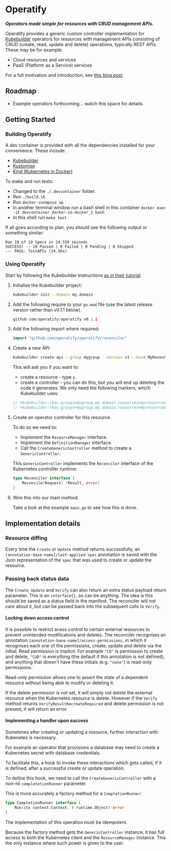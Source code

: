 # Operatify

***Operators made simple for resources with CRUD management APIs.***

Operatify provides a generic custom controller implementation for [Kubebuilder](https://book.kubebuilder.io/) operators for resources with management APIs 
consisting of CRUD (create, read, update and delete) operations, typically REST APIs. These may be for example:
* Cloud resources and services
* PaaS (Platform as a Service) services

For a full motivation and introduction, see [this blog post](https://www.stephenzoio.com/kubernetes-operators-for-resource-management/).

## Roadmap

* Example operators forthcoming... watch this space for details.

## Getting Started

### Building Operatify

A dev container is provided with all the dependencies installed for your convenience. These include:

* [Kubebuilder](https://book.kubebuilder.io/)
* [Kustomise](https://github.com/kubernetes-sigs/kustomize)
* [Kind (Kubernetes in Docker)](https://github.com/kubernetes-sigs/kind)

To make and run tests:
* Changed to the `./.devcontainer` folder.
* Run `./build.sh`
* Run `docker-conmpose up`
* In another terminal window run a bash shell in this container `docker exec -it devcontainer_docker-in-docker_1 bash`
* In this shell run `make test`

If all goes according to plan, you should see the following output or something similar:

```text
Ran 19 of 19 Specs in 24.559 seconds
SUCCESS! -- 19 Passed | 0 Failed | 0 Pending | 0 Skipped
--- PASS: TestAPIs (24.56s)
```

### Using Operatify

Start by following the Kubebuilder Instructions [as in their tutorial](https://book.kubebuilder.io/cronjob-tutorial/cronjob-tutorial.html)

1. Initialise the Kubebuilder project:

    ```bash
    kubebuilder init --domain my.domain
    ```

2. Add the following require to your `go.mod` file (use the latest release version rather than v0.1.1 below).

    ```go
    github.com/operatify/operatify v0.1.1
    ```
    
3. Add the following import where required:

    ```go
    import "github.com/operatify/operatify/reconciler"
    ```
    
4. Create a new API:

    ```bash
    kubebuilder create api --group mygroup --version v1 --kind MyResource
    ```
    
    This will ask you if you want to:
    * create a resource - type `y`.
    * create a controller - you can do this, but you will end up deleting the code it generates. We only need the following markers, which Kubebuilder uses:
    ```go
    // +kubebuilder:rbac:groups=mygroup.my.domain,resources=myresources,verbs=get;list;watch;create;update;patch;delete
    // +kubebuilder:rbac:groups=mygroup.my.domain,resources=myresources/status,verbs=get;update;patch
    ```
    
5. Create an operator controller for this resource.

    To do so we need to:
    * Implement the `ResourceManager` interface.
    * Implement the `DefinitionManager` interface.
    * Call the `CreateGenericController` method to create a `GenericController`.
    
    This `GenericController` implements the `Reconciler` interface of the Kubernetes controller runtime:
    ```go
    type Reconciler interface {
    	Reconcile(Request) (Result, error)
    }
    ```

6. Wire this into our main method. 

    Take a look at the example `main.go` to see how this is done.

## Implementation details

### Resource diffing

Every time the `Create` or `Update` method returns successfully, 
an `[annotation-base-name]/last-applied-spec` 
annotation is saved with the Json representation of the `spec` that was used to create or update the resource. 

### Passing back status data

The `Create`, `Update` and `Verify` can also return an extra status payload return parameter. 
This is an `interface{}`, so can be anything. The idea is this should be saved as a status field in the manifest. 
The reconciler will not care about it, but can be passed back into the subsequent calls to `Verify`.

#### Locking down access control

It is possible to restrict acess control to certain external resources to prevent unintended modifications and deletes.
The reconciler recognises an annotation `[annotation-base-name]/access-permissions`, 
in which it recognises each one of the permissions, create, update and delete via the initial. 
Read permission is implicit. For example `"CD"` is permission to create and delete, `"CUD"` is everything (the default if this annotation is not defined), and anything that doesn't have these initials (e.g. `"none"`)
 is read-only permissions.
 
Read-only permission allows one to assert the state of a dependent resource without being able to modify or deleting it.

If the delete permission is not set, it will simply not delete the external resource when the Kubernetes resource is delete.
However if the `Verify` method returns `VerifyResultRecreateRequired` and delete permission is not present, it will return an error.

#### Implementing a handler upon success

Sometimes after creating or updating a resource, further interaction with Kubenetes is necessary.

For example an operator that provisions a database may need to create a Kubernetes secret with database credentials.  

To facilitate this, a hook to invoke these interactions which gets called, if it is defined, after a successful create or update operation.

To define this hook, we need to call the `CreateGenericController` with a non-nil `completetionRunner` parameter.

This is more accurately a factory method for a `CompletionRunner`:

```go
type CompletionRunner interface {
	Run(ctx context.Context, r runtime.Object) error
}
```

The implementation of this operation must be idempotent.

Because the factory method gets the `GenericController` instance, it has full access to both the Kubernetes client and the `ResourceManager` instance.
This the only instance where such power is given to the user. 
